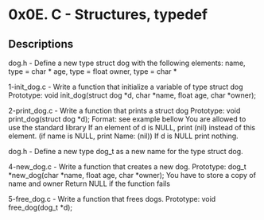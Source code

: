 # 0x0E. C - Structures, typedef

## Descriptions

dog.h - Define a new type struct dog with the following elements:
name, type = char *
age, type = float
owner, type = char *

1-init_dog.c - Write a function that initialize a variable of type struct dog
Prototype: void init_dog(struct dog *d, char *name, float age, char *owner);

2-print_dog.c - Write a function that prints a struct dog
Prototype: void print_dog(struct dog *d);
Format: see example bellow
You are allowed to use the standard library
If an element of d is NULL, print (nil) instead of this element. (if name is NULL, print Name: (nil))
If d is NULL print nothing.

dog.h - Define a new type dog_t as a new name for the type struct dog.

4-new_dog.c - Write a function that creates a new dog.
Prototype: dog_t *new_dog(char *name, float age, char *owner);
You have to store a copy of name and owner
Return NULL if the function fails

5-free_dog.c - Write a function that frees dogs.
Prototype: void free_dog(dog_t *d);
